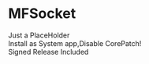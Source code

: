 # MFSocket

Just a PlaceHolder  
Install as System app,Disable CorePatch!  
Signed Release Included
